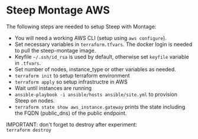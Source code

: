 # Steep Montage AWS

The following steps are needed to setup Steep with Montage:

* You will need a working AWS CLI (setup using `aws configure`).
* Set necessary variables in `terraform.tfvars`. The docker login is needed to pull the steep-montage image.
* Keyfile `~/.ssh/id_rsa` is used by default, otherwise set `keyfile` variable in `.tfvars`.
* Set number of nodes, instance_type or other variables as needed.
* `terraform init` to setup terraform environment
* `terraform apply` so setup infrastructre in AWS
* Wait until instances are running
* `ansible-playbook -i ansible/hosts ansible/site.yml` to provision Steep on nodes.
* `terraform state show aws_instance.gateway` prints the state including the FQDN (public_dns) of the public endpoint.

IMPORTANT: don't forget to destroy after experiment:  
`terraform destroy`